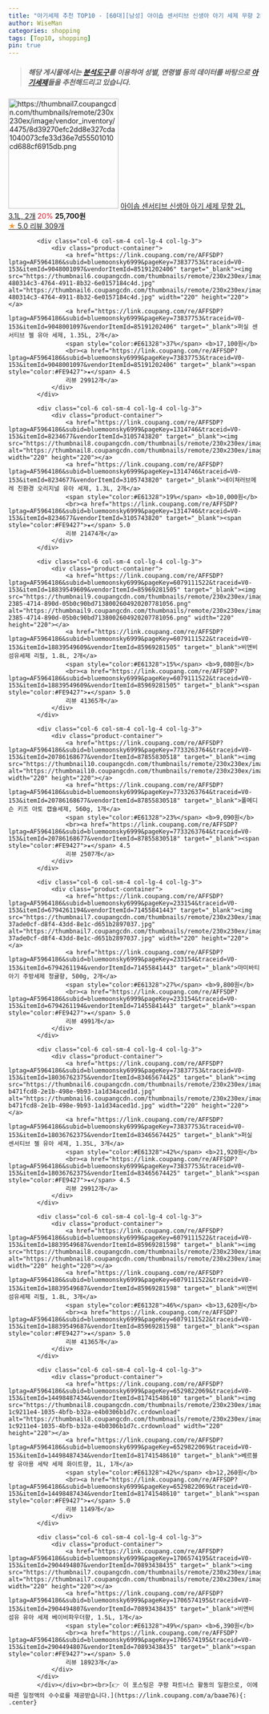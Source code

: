 ```yaml
---
title: "아기세제 추천 TOP10 - [60대][남성] 아이솝 센서티브 신생아 아기 세제 무향 2L, 3.1L, 2개"
author: WiseMan
categories: shopping
tags: [Top10, shopping]
pin: true
---
```


> ##### 해당 게시물에서는 [**분석도구**](https://itemscout.io/)를 이용하여 **성별**, **연령별** 등의 데이터를 바탕으로 [**아기세제**](https://link.coupang.com/a/baae76)들을 추천해드리고 있습니다.
<div class="container"><div class="row">
            <div class="col-6 col-sm-4 col-lg-4 col-lg-3">
                <div class="product-container">
                    <a href="https://link.coupang.com/re/AFFSDP?lptag=AF5964186&subid=bluemoonsky6999&pageKey=6659533747&traceid=V0-153&itemId=22351895456&vendorItemId=89396999384" target="_blank"><img src="https://thumbnail7.coupangcdn.com/thumbnails/remote/230x230ex/image/vendor_inventory/4475/8d39270efc2dd8e327cda1040073cfe33d36e7d55501010cd688cf6915db.png" alt="https://thumbnail7.coupangcdn.com/thumbnails/remote/230x230ex/image/vendor_inventory/4475/8d39270efc2dd8e327cda1040073cfe33d36e7d55501010cd688cf6915db.png" width="220" height="220"></a>
                    <a href="https://link.coupang.com/re/AFFSDP?lptag=AF5964186&subid=bluemoonsky6999&pageKey=6659533747&traceid=V0-153&itemId=22351895456&vendorItemId=89396999384" target="_blank">아이솝 센서티브 신생아 아기 세제 무향 2L, 3.1L, 2개</a>
                    <span style="color:#E61328">20%</span> <b>25,700원</b>
                    <br><a href="https://link.coupang.com/re/AFFSDP?lptag=AF5964186&subid=bluemoonsky6999&pageKey=6659533747&traceid=V0-153&itemId=22351895456&vendorItemId=89396999384" target="_blank"><span style="color:#FE9427">★</span> 5.0
                    리뷰 309개</a>
                </div>
            </div>
            
            <div class="col-6 col-sm-4 col-lg-4 col-lg-3">
                <div class="product-container">
                    <a href="https://link.coupang.com/re/AFFSDP?lptag=AF5964186&subid=bluemoonsky6999&pageKey=73837753&traceid=V0-153&itemId=9048001097&vendorItemId=85191202406" target="_blank"><img src="https://thumbnail6.coupangcdn.com/thumbnails/remote/230x230ex/image/retail/images/2935037791832430-480314c3-4764-4911-8b32-6e0157184c4d.jpg" alt="https://thumbnail6.coupangcdn.com/thumbnails/remote/230x230ex/image/retail/images/2935037791832430-480314c3-4764-4911-8b32-6e0157184c4d.jpg" width="220" height="220"></a>
                    <a href="https://link.coupang.com/re/AFFSDP?lptag=AF5964186&subid=bluemoonsky6999&pageKey=73837753&traceid=V0-153&itemId=9048001097&vendorItemId=85191202406" target="_blank">퍼실 센서티브 젤 유아 세제, 1.35L, 2개</a>
                    <span style="color:#E61328">37%</span> <b>17,100원</b>
                    <br><a href="https://link.coupang.com/re/AFFSDP?lptag=AF5964186&subid=bluemoonsky6999&pageKey=73837753&traceid=V0-153&itemId=9048001097&vendorItemId=85191202406" target="_blank"><span style="color:#FE9427">★</span> 4.5
                    리뷰 29912개</a>
                </div>
            </div>
            
            <div class="col-6 col-sm-4 col-lg-4 col-lg-3">
                <div class="product-container">
                    <a href="https://link.coupang.com/re/AFFSDP?lptag=AF5964186&subid=bluemoonsky6999&pageKey=1314746&traceid=V0-153&itemId=8234677&vendorItemId=3105743820" target="_blank"><img src="https://thumbnail8.coupangcdn.com/thumbnails/remote/230x230ex/image/0820_amir_esrgan_inf80k_batch_2_max3k/6473/ad1071091562e0febb7f40a4d21a3fcec4c74b6d18652c8740e13be0d1fe.jpg" alt="https://thumbnail8.coupangcdn.com/thumbnails/remote/230x230ex/image/0820_amir_esrgan_inf80k_batch_2_max3k/6473/ad1071091562e0febb7f40a4d21a3fcec4c74b6d18652c8740e13be0d1fe.jpg" width="220" height="220"></a>
                    <a href="https://link.coupang.com/re/AFFSDP?lptag=AF5964186&subid=bluemoonsky6999&pageKey=1314746&traceid=V0-153&itemId=8234677&vendorItemId=3105743820" target="_blank">네이쳐러브메레 친환경 오리지널 유아 세제, 1.3L, 2개</a>
                    <span style="color:#E61328">19%</span> <b>10,000원</b>
                    <br><a href="https://link.coupang.com/re/AFFSDP?lptag=AF5964186&subid=bluemoonsky6999&pageKey=1314746&traceid=V0-153&itemId=8234677&vendorItemId=3105743820" target="_blank"><span style="color:#FE9427">★</span> 5.0
                    리뷰 21474개</a>
                </div>
            </div>
            
            <div class="col-6 col-sm-4 col-lg-4 col-lg-3">
                <div class="product-container">
                    <a href="https://link.coupang.com/re/AFFSDP?lptag=AF5964186&subid=bluemoonsky6999&pageKey=6079111522&traceid=V0-153&itemId=18839549609&vendorItemId=85969281505" target="_blank"><img src="https://thumbnail9.coupangcdn.com/thumbnails/remote/230x230ex/image/retail/images/e9b3be66-2385-4714-890d-05b0c90bd7138002604920207781056.png" alt="https://thumbnail9.coupangcdn.com/thumbnails/remote/230x230ex/image/retail/images/e9b3be66-2385-4714-890d-05b0c90bd7138002604920207781056.png" width="220" height="220"></a>
                    <a href="https://link.coupang.com/re/AFFSDP?lptag=AF5964186&subid=bluemoonsky6999&pageKey=6079111522&traceid=V0-153&itemId=18839549609&vendorItemId=85969281505" target="_blank">비앤비 섬유세제 리필, 1.8L, 2개</a>
                    <span style="color:#E61328">15%</span> <b>9,080원</b>
                    <br><a href="https://link.coupang.com/re/AFFSDP?lptag=AF5964186&subid=bluemoonsky6999&pageKey=6079111522&traceid=V0-153&itemId=18839549609&vendorItemId=85969281505" target="_blank"><span style="color:#FE9427">★</span> 5.0
                    리뷰 41365개</a>
                </div>
            </div>
            
            <div class="col-6 col-sm-4 col-lg-4 col-lg-3">
                <div class="product-container">
                    <a href="https://link.coupang.com/re/AFFSDP?lptag=AF5964186&subid=bluemoonsky6999&pageKey=7733263764&traceid=V0-153&itemId=20786168677&vendorItemId=87855830518" target="_blank"><img src="https://thumbnail10.coupangcdn.com/thumbnails/remote/230x230ex/image/0820_amir_esrgan_inf80k_batch_1_max3k/eb74/29f2b80129203584aab32e443e7ff19f6714b8f227a8204f262a8fc25516.jpg" alt="https://thumbnail10.coupangcdn.com/thumbnails/remote/230x230ex/image/0820_amir_esrgan_inf80k_batch_1_max3k/eb74/29f2b80129203584aab32e443e7ff19f6714b8f227a8204f262a8fc25516.jpg" width="220" height="220"></a>
                    <a href="https://link.coupang.com/re/AFFSDP?lptag=AF5964186&subid=bluemoonsky6999&pageKey=7733263764&traceid=V0-153&itemId=20786168677&vendorItemId=87855830518" target="_blank">폴메디슨 키즈 아토 캡슐세제, 560g, 1개</a>
                    <span style="color:#E61328">23%</span> <b>9,090원</b>
                    <br><a href="https://link.coupang.com/re/AFFSDP?lptag=AF5964186&subid=bluemoonsky6999&pageKey=7733263764&traceid=V0-153&itemId=20786168677&vendorItemId=87855830518" target="_blank"><span style="color:#FE9427">★</span> 4.5
                    리뷰 2507개</a>
                </div>
            </div>
            
            <div class="col-6 col-sm-4 col-lg-4 col-lg-3">
                <div class="product-container">
                    <a href="https://link.coupang.com/re/AFFSDP?lptag=AF5964186&subid=bluemoonsky6999&pageKey=233154&traceid=V0-153&itemId=6794261194&vendorItemId=71455841443" target="_blank"><img src="https://thumbnail7.coupangcdn.com/thumbnails/remote/230x230ex/image/retail/images/3506148616095031-37ade0cf-d8f4-43dd-8e1c-d651b2897037.jpg" alt="https://thumbnail7.coupangcdn.com/thumbnails/remote/230x230ex/image/retail/images/3506148616095031-37ade0cf-d8f4-43dd-8e1c-d651b2897037.jpg" width="220" height="220"></a>
                    <a href="https://link.coupang.com/re/AFFSDP?lptag=AF5964186&subid=bluemoonsky6999&pageKey=233154&traceid=V0-153&itemId=6794261194&vendorItemId=71455841443" target="_blank">마미바티 아기 주방세제 청귤향, 500g, 2개</a>
                    <span style="color:#E61328">27%</span> <b>9,800원</b>
                    <br><a href="https://link.coupang.com/re/AFFSDP?lptag=AF5964186&subid=bluemoonsky6999&pageKey=233154&traceid=V0-153&itemId=6794261194&vendorItemId=71455841443" target="_blank"><span style="color:#FE9427">★</span> 5.0
                    리뷰 4991개</a>
                </div>
            </div>
            
            <div class="col-6 col-sm-4 col-lg-4 col-lg-3">
                <div class="product-container">
                    <a href="https://link.coupang.com/re/AFFSDP?lptag=AF5964186&subid=bluemoonsky6999&pageKey=73837753&traceid=V0-153&itemId=18036762375&vendorItemId=83465674425" target="_blank"><img src="https://thumbnail6.coupangcdn.com/thumbnails/remote/230x230ex/image/retail/images/2935037891745536-b471fcd8-2e1b-498e-9b93-1a1d34aced1d.jpg" alt="https://thumbnail6.coupangcdn.com/thumbnails/remote/230x230ex/image/retail/images/2935037891745536-b471fcd8-2e1b-498e-9b93-1a1d34aced1d.jpg" width="220" height="220"></a>
                    <a href="https://link.coupang.com/re/AFFSDP?lptag=AF5964186&subid=bluemoonsky6999&pageKey=73837753&traceid=V0-153&itemId=18036762375&vendorItemId=83465674425" target="_blank">퍼실 센서티브 젤 유아 세제, 1.35L, 3개</a>
                    <span style="color:#E61328">42%</span> <b>21,920원</b>
                    <br><a href="https://link.coupang.com/re/AFFSDP?lptag=AF5964186&subid=bluemoonsky6999&pageKey=73837753&traceid=V0-153&itemId=18036762375&vendorItemId=83465674425" target="_blank"><span style="color:#FE9427">★</span> 4.5
                    리뷰 29912개</a>
                </div>
            </div>
            
            <div class="col-6 col-sm-4 col-lg-4 col-lg-3">
                <div class="product-container">
                    <a href="https://link.coupang.com/re/AFFSDP?lptag=AF5964186&subid=bluemoonsky6999&pageKey=6079111522&traceid=V0-153&itemId=18839549687&vendorItemId=85969281598" target="_blank"><img src="https://thumbnail8.coupangcdn.com/thumbnails/remote/230x230ex/image/0820_amir_esrgan_inf80k_batch_5_max3k/4761/21b1998e1a363fac0a7ab91e2129f4f4c9c4b07938aa197dd9d351ce9d46.png" alt="https://thumbnail8.coupangcdn.com/thumbnails/remote/230x230ex/image/0820_amir_esrgan_inf80k_batch_5_max3k/4761/21b1998e1a363fac0a7ab91e2129f4f4c9c4b07938aa197dd9d351ce9d46.png" width="220" height="220"></a>
                    <a href="https://link.coupang.com/re/AFFSDP?lptag=AF5964186&subid=bluemoonsky6999&pageKey=6079111522&traceid=V0-153&itemId=18839549687&vendorItemId=85969281598" target="_blank">비앤비 섬유세제 리필, 1.8L, 3개</a>
                    <span style="color:#E61328">46%</span> <b>13,620원</b>
                    <br><a href="https://link.coupang.com/re/AFFSDP?lptag=AF5964186&subid=bluemoonsky6999&pageKey=6079111522&traceid=V0-153&itemId=18839549687&vendorItemId=85969281598" target="_blank"><span style="color:#FE9427">★</span> 5.0
                    리뷰 41365개</a>
                </div>
            </div>
            
            <div class="col-6 col-sm-4 col-lg-4 col-lg-3">
                <div class="product-container">
                    <a href="https://link.coupang.com/re/AFFSDP?lptag=AF5964186&subid=bluemoonsky6999&pageKey=6529822069&traceid=V0-153&itemId=14498487434&vendorItemId=81741548610" target="_blank"><img src="https://thumbnail8.coupangcdn.com/thumbnails/remote/230x230ex/image/retail/images/1466616625008870-1c9211e4-1035-4bfb-b32a-e4b0306b1d7c.crdownload" alt="https://thumbnail8.coupangcdn.com/thumbnails/remote/230x230ex/image/retail/images/1466616625008870-1c9211e4-1035-4bfb-b32a-e4b0306b1d7c.crdownload" width="220" height="220"></a>
                    <a href="https://link.coupang.com/re/AFFSDP?lptag=AF5964186&subid=bluemoonsky6999&pageKey=6529822069&traceid=V0-153&itemId=14498487434&vendorItemId=81741548610" target="_blank">베르블랑 유아용 세탁 세제 화이트향, 1L, 1개</a>
                    <span style="color:#E61328">42%</span> <b>12,260원</b>
                    <br><a href="https://link.coupang.com/re/AFFSDP?lptag=AF5964186&subid=bluemoonsky6999&pageKey=6529822069&traceid=V0-153&itemId=14498487434&vendorItemId=81741548610" target="_blank"><span style="color:#FE9427">★</span> 5.0
                    리뷰 1149개</a>
                </div>
            </div>
            
            <div class="col-6 col-sm-4 col-lg-4 col-lg-3">
                <div class="product-container">
                    <a href="https://link.coupang.com/re/AFFSDP?lptag=AF5964186&subid=bluemoonsky6999&pageKey=1706574195&traceid=V0-153&itemId=2904494807&vendorItemId=70893438435" target="_blank"><img src="https://thumbnail7.coupangcdn.com/thumbnails/remote/230x230ex/image/0820_amir_esrgan_inf80k_batch_0_max3k/6590/774e040f8c74cc55b6f36d0e1ce16aad4e31e5c44475279d4c136735866f.jpg" alt="https://thumbnail7.coupangcdn.com/thumbnails/remote/230x230ex/image/0820_amir_esrgan_inf80k_batch_0_max3k/6590/774e040f8c74cc55b6f36d0e1ce16aad4e31e5c44475279d4c136735866f.jpg" width="220" height="220"></a>
                    <a href="https://link.coupang.com/re/AFFSDP?lptag=AF5964186&subid=bluemoonsky6999&pageKey=1706574195&traceid=V0-153&itemId=2904494807&vendorItemId=70893438435" target="_blank">비앤비 섬유 유아 세제 베이비파우더향, 1.5L, 1개</a>
                    <span style="color:#E61328">49%</span> <b>6,390원</b>
                    <br><a href="https://link.coupang.com/re/AFFSDP?lptag=AF5964186&subid=bluemoonsky6999&pageKey=1706574195&traceid=V0-153&itemId=2904494807&vendorItemId=70893438435" target="_blank"><span style="color:#FE9427">★</span> 5.0
                    리뷰 18923개</a>
                </div>
            </div>
            </div></div><br><br>[👉 이 포스팅은 쿠팡 파트너스 활동의 일환으로, 이에 따른 일정액의 수수료를 제공받습니다.](https://link.coupang.com/a/baae76){: .center}